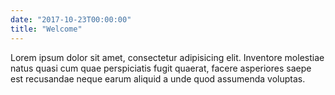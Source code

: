 ```yaml
---
date: "2017-10-23T00:00:00"
title: "Welcome"
---
```


Lorem ipsum dolor sit amet, consectetur adipisicing elit. Inventore molestiae natus quasi cum quae perspiciatis fugit quaerat, facere asperiores saepe est recusandae neque earum aliquid a unde quod assumenda voluptas.
